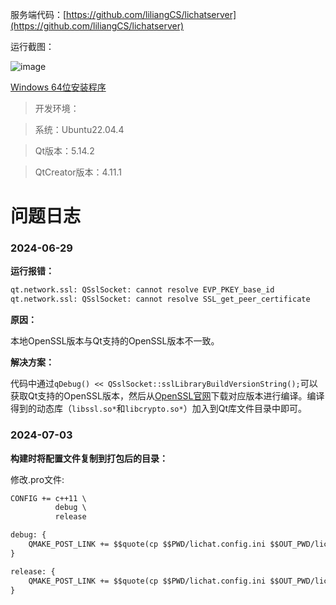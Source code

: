 服务端代码：[https://github.com/liliangCS/lichatserver](https://github.com/liliangCS/lichatserver)

运行截图：

![image](https://github.com/liliangCS/lichat/assets/85006433/b72ac69a-dd26-419f-97c4-f104cec0ce79)


<a href="https://github.com/liliangCS/lichat/blob/main/lichat_setup_0.0.1.exe" target="_blank">Windows 64位安装程序</a>

> 开发环境：

> 系统：Ubuntu22.04.4

> Qt版本：5.14.2

> QtCreator版本：4.11.1

# 问题日志

### 2024-06-29

**运行报错：**

```cmd
qt.network.ssl: QSslSocket: cannot resolve EVP_PKEY_base_id
qt.network.ssl: QSslSocket: cannot resolve SSL_get_peer_certificate
```
**原因：**

本地OpenSSL版本与Qt支持的OpenSSL版本不一致。

**解决方案：**

代码中通过`qDebug() << QSslSocket::sslLibraryBuildVersionString();`可以获取Qt支持的OpenSSL版本，然后从[OpenSSL官网](https://www.openssl.org/source/old/index.html)下载对应版本进行编译。编译得到的动态库（`libssl.so*`和`libcrypto.so*`）加入到Qt库文件目录中即可。

### 2024-07-03

**构建时将配置文件复制到打包后的目录：**

修改.pro文件:

```txt
CONFIG += c++11 \
          debug \
          release

debug: {
    QMAKE_POST_LINK += $$quote(cp $$PWD/lichat.config.ini $$OUT_PWD/lichat.config.ini)
}

release: {
    QMAKE_POST_LINK += $$quote(cp $$PWD/lichat.config.ini $$OUT_PWD/lichat.config.ini)
}
```
